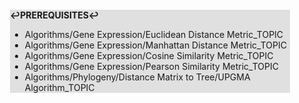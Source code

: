 <div style="margin:2em; background-color: #e0e0e0;">

<strong>↩PREREQUISITES↩</strong>

 * Algorithms/Gene Expression/Euclidean Distance Metric_TOPIC
 * Algorithms/Gene Expression/Manhattan Distance Metric_TOPIC
 * Algorithms/Gene Expression/Cosine Similarity Metric_TOPIC
 * Algorithms/Gene Expression/Pearson Similarity Metric_TOPIC
 * Algorithms/Phylogeny/Distance Matrix to Tree/UPGMA Algorithm_TOPIC

</div>

